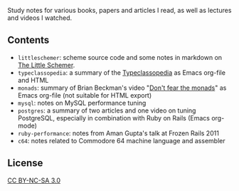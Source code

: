 Study notes for various books, papers and articles I read, as well as
lectures and videos I watched.

Contents
---

* `littleschemer`: scheme source code and some notes in markdown on
  [The Little Schemer](http://www.ccs.neu.edu/home/matthias/BTLS/).
* `typeclassopedia`: a summary of the [Typeclassopedia](http://www.haskell.org/haskellwiki/Typeclassopedia) as Emacs
  org-file and HTML
* `monads`: summary of Brian Beckman's video
  "[Don't fear the monads](http://channel9.msdn.com/Shows/Going+Deep/Brian-Beckman-Dont-fear-the-Monads)" as Emacs org-file (not suitable for HTML export)
* `mysql`: notes on MySQL performance tuning
* `postgres`: a summary of two articles and one video on tuning
  PostgreSQL, especially in combination with Ruby on Rails (Emacs org-mode)
* `ruby-performance`: notes from Aman Gupta's talk at Frozen Rails 2011
* `c64`: notes related to Commodore 64 machine language and assembler

License
---
[CC BY-NC-SA 3.0](http://creativecommons.org/licenses/by-nc-sa/3.0/)
